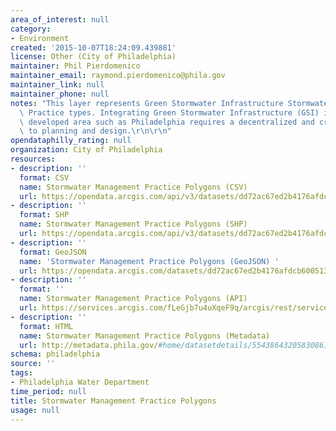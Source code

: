 ```yaml
---
area_of_interest: null
category:
- Environment
created: '2015-10-07T18:24:09.439881'
license: Other (City of Philadelphia)
maintainer: Phil Pierdomenico
maintainer_email: raymond.pierdomenico@phila.gov
maintainer_link: null
maintainer_phone: null
notes: "This layer represents Green Stormwater Infrastructure Stormwater Management\
  \ Practice types. Integrating Green Stormwater Infrastructure (GSI) into a highly\
  \ developed area such as Philadelphia requires a decentralized and creative approach\
  \ to planning and design.\r\n\r\n"
opendataphilly_rating: null
organization: City of Philadelphia
resources:
- description: ''
  format: CSV
  name: Stormwater Management Practice Polygons (CSV)
  url: https://opendata.arcgis.com/api/v3/datasets/dd72ac67ed2b4176afdcb60051334c83_0/downloads/data?format=csv&spatialRefId=4326
- description: ''
  format: SHP
  name: Stormwater Management Practice Polygons (SHP)
  url: https://opendata.arcgis.com/api/v3/datasets/dd72ac67ed2b4176afdcb60051334c83_0/downloads/data?format=shp&spatialRefId=4326
- description: ''
  format: GeoJSON
  name: 'Stormwater Management Practice Polygons (GeoJSON) '
  url: https://opendata.arcgis.com/datasets/dd72ac67ed2b4176afdcb60051334c83_0.geojson
- description: ''
  format: ''
  name: Stormwater Management Practice Polygons (API)
  url: https://services.arcgis.com/fLeGjb7u4uXqeF9q/arcgis/rest/services/GSI_SMP_TYPES/FeatureServer/0/query?outFields=*&where=1%3D1
- description: ''
  format: HTML
  name: Stormwater Management Practice Polygons (Metadata)
  url: http://metadata.phila.gov/#home/datasetdetails/5543864320583086178c4e6f/representationdetails/56eaddf28597748205e975da/
schema: philadelphia
source: ''
tags:
- Philadelphia Water Department
time_period: null
title: Stormwater Management Practice Polygons
usage: null
---
```

